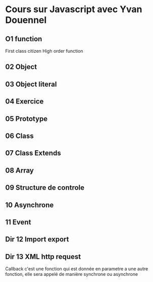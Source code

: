 # Cours sur Javascript avec Yvan Douennel


## O1 function
  First class citizen
  High order function
## 02 Object

## 03 Object literal

## 04 Exercice

## 05 Prototype

## 06 Class

## 07 Class Extends

## 08 Array

## 09 Structure de controle

## 10 Asynchrone

## 11 Event

## Dir 12 Import export 

## Dir 13 XML http request 

Callback c'est une fonction qui est donnée en parametre a une autre fonction, elle sera appelé de manière synchrone ou asynchrone
